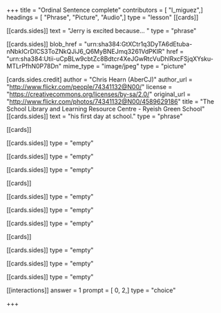 +++
title = "Ordinal Sentence complete"
contributors = [ "l_miguez",]
headings = [ "Phrase", "Picture", "Audio",]
type = "lesson"
[[cards]]

[[cards.sides]]
text = "Jerry is excited because... "
type = "phrase"

[[cards.sides]]
blob_href = "urn:sha384:GtXCtr1q3DyTA6dEtuba-nNbkICrDlCS3ToZNkQJiJ6_Q6MyBNEJmq3261VdPKlR"
href = "urn:sha384:Utii-uCpBLw9cbtZc8Bdtcr4XeJGwRtcVuDhlRxcFSjqXYsku-MTLrPfhN0P78Dn"
mime_type = "image/jpeg"
type = "picture"

[cards.sides.credit]
author = "Chris Hearn (AberCJ)"
author_url = "http://www.flickr.com/people/74341132@N00/"
license = "https://creativecommons.org/licenses/by-sa/2.0/"
original_url = "http://www.flickr.com/photos/74341132@N00/4589629186"
title = "The School Library and Learning Resource Centre - Ryeish Green School"
[[cards.sides]]
text = "his first day at school."
type = "phrase"

[[cards]]

[[cards.sides]]
type = "empty"

[[cards.sides]]
type = "empty"

[[cards.sides]]
type = "empty"

[[cards]]

[[cards.sides]]
type = "empty"

[[cards.sides]]
type = "empty"

[[cards.sides]]
type = "empty"

[[cards]]

[[cards.sides]]
type = "empty"

[[cards.sides]]
type = "empty"

[[cards.sides]]
type = "empty"

[[interactions]]
answer = 1
prompt = [ 0, 2,]
type = "choice"

+++
